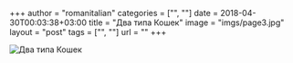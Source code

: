+++
author = "romanitalian"
categories = ["", ""]
date = 2018-04-30T00:03:38+03:00
title = "Два типа Кошек"
image = "imgs/page3.jpg"
layout = "post"
tags = ["", ""]
url = ""
+++

![Два типа Кошек](/imgs/page3.jpg "Два типа Кошек")
